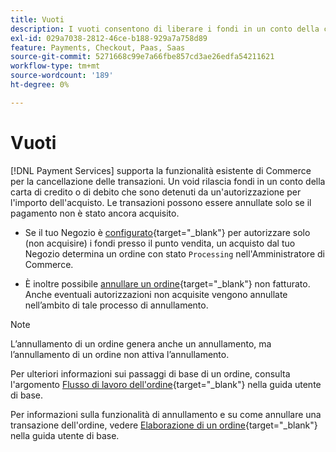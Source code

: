 ```yaml
---
title: Vuoti
description: I vuoti consentono di liberare i fondi in un conto della carta di credito o di debito che sono bloccati o detenuti da un'autorizzazione per l'importo di un acquisto.
exl-id: 029a7038-2812-46ce-b188-929a7a758d89
feature: Payments, Checkout, Paas, Saas
source-git-commit: 5271668c99e7a66fbe857cd3ae26edfa54211621
workflow-type: tm+mt
source-wordcount: '189'
ht-degree: 0%

---
```


# Vuoti

[!DNL Payment Services] supporta la funzionalità esistente di Commerce per la cancellazione delle transazioni. Un void rilascia fondi in un conto della carta di credito o di debito che sono detenuti da un&#39;autorizzazione per l&#39;importo dell&#39;acquisto. Le transazioni possono essere annullate solo se il pagamento non è stato ancora acquisito.

* Se il tuo Negozio è [configurato](https://experienceleague.adobe.com/it/docs/commerce-admin/config/sales/payment-methods/payment-methods#payment-actions){target="_blank"} per autorizzare solo (non acquisire) i fondi presso il punto vendita, un acquisto dal tuo Negozio determina un ordine con stato `Processing` nell&#39;Amministratore di Commerce.

* È inoltre possibile [annullare un ordine](https://experienceleague.adobe.com/it/docs/commerce-admin/stores-sales/point-of-purchase/assist/customer-account-create-order){target="_blank"} non fatturato. Anche eventuali autorizzazioni non acquisite vengono annullate nell’ambito di tale processo di annullamento.

>[!NOTE]
>
>L’annullamento di un ordine genera anche un annullamento, ma l’annullamento di un ordine non attiva l’annullamento.

Per ulteriori informazioni sui passaggi di base di un ordine, consulta l&#39;argomento [Flusso di lavoro dell&#39;ordine](https://experienceleague.adobe.com/it/docs/commerce-admin/stores-sales/order-management/orders/order-processing){target="_blank"} nella guida utente di base.

Per informazioni sulla funzionalità di annullamento e su come annullare una transazione dell&#39;ordine, vedere [Elaborazione di un ordine](https://experienceleague.adobe.com/it/docs/commerce-admin/stores-sales/order-management/orders/order-processing#process-an-order){target="_blank"} nella guida utente di base.
